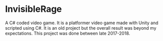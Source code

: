 # InvisibleRage
A C# coded video game.
It is a platformer video game made with Unity and scripted using C#. It is an old project but the overall result was beyond my expectations. This project was done between late 2017-2018.
